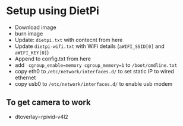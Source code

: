 # Setup using DietPi
- Download image
- burn image
- Update: `dietpi.txt` with contecnt from here
- Update `dietpi-wifi.txt` with WiFi details (`aWIFI_SSID[0]` and `aWIFI_KEY[0]`)
- Append to config.txt from here
- add ` cgroup_enable=memory cgroup_memory=1` to `/boot/cmdline.txt`
- copy eth0 to `/etc/network/interfaces.d/` to set static IP to wired ethernet
- copy usb0 to `/etc/network/interfaces.d/` to enable usb modem




## To get camera to work
- dtoverlay=rpivid-v4l2